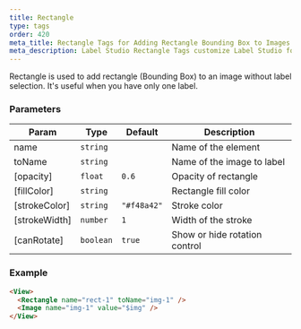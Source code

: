 ```yaml
---
title: Rectangle
type: tags
order: 420
meta_title: Rectangle Tags for Adding Rectangle Bounding Box to Images
meta_description: Label Studio Rectangle Tags customize Label Studio for adding rectangle bounding boxes to images for machine learning and data science projects.
---
```


Rectangle is used to add rectangle (Bounding Box) to an image without label selection. It's useful when you have
only one label.

### Parameters

| Param | Type | Default | Description |
| --- | --- | --- | --- |
| name | <code>string</code> |  | Name of the element |
| toName | <code>string</code> |  | Name of the image to label |
| [opacity] | <code>float</code> | <code>0.6</code> | Opacity of rectangle |
| [fillColor] | <code>string</code> |  | Rectangle fill color |
| [strokeColor] | <code>string</code> | <code>&quot;#f48a42&quot;</code> | Stroke color |
| [strokeWidth] | <code>number</code> | <code>1</code> | Width of the stroke |
| [canRotate] | <code>boolean</code> | <code>true</code> | Show or hide rotation control |

### Example
```html
<View>
  <Rectangle name="rect-1" toName="img-1" />
  <Image name="img-1" value="$img" />
</View>
```
